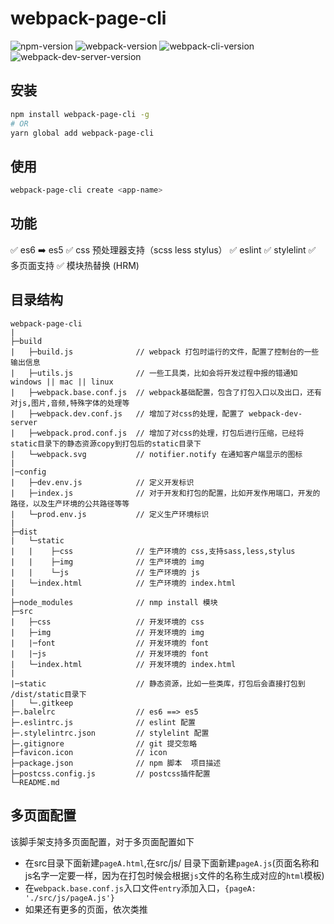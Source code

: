# webpack-page-cli

![npm-version](https://img.shields.io/npm/v/webpack-page-cli.svg?style=flat) ![webpack-version](https://img.shields.io/badge/webpack-v4.8.3-brightgreen.svg) ![webpack-cli-version](https://img.shields.io/badge/webpack--cli-v3.1.1-brightgreen.svg) ![webpack-dev-server-version](https://img.shields.io/badge/webpack--dev--server-v3.1.4-brightgreen.svg) 


## 安装

``` bash 
npm install webpack-page-cli -g 
# OR
yarn global add webpack-page-cli
```

## 使用

``` bash 
webpack-page-cli create <app-name>
```

## 功能

:white_check_mark: es6 ➡️ es5
:white_check_mark: css 预处理器支持（scss less stylus）
:white_check_mark: eslint
:white_check_mark: stylelint
:white_check_mark: 多页面支持
:white_check_mark: 模块热替换 (HRM)


## 目录结构
    webpack-page-cli
    |
    ├─build
    |   ├─build.js              // webpack 打包时运行的文件，配置了控制台的一些输出信息         
    |   ├─utils.js              // 一些工具类，比如会将开发过程中报的错通知windows || mac || linux
    |   ├─webpack.base.conf.js  // webpack基础配置，包含了打包入口以及出口，还有对js,图片,音频,特殊字体的处理等
    |   ├─webpack.dev.conf.js   // 增加了对css的处理，配置了 webpack-dev-server
    |   ├─webpack.prod.conf.js  // 增加了对css的处理，打包后进行压缩，已经将static目录下的静态资源copy到打包后的static目录下
    |   └─webpack.svg           // notifier.notify 在通知客户端显示的图标
    |
    |─config
    |   ├─dev.env.js            // 定义开发标识     
    |   ├─index.js              // 对于开发和打包的配置，比如开发作用端口，开发的路径，以及生产环境的公共路径等等
    |   └─prod.env.js           // 定义生产环境标识
    |  
    ├─dist
    |   └─static
    |   |    ├─css              // 生产环境的 css,支持sass,less,stylus
    |   |    ├─img              // 生产环境的 img
    |   |    └─js               // 生产环境的 js
    |   └─index.html            // 生产环境的 index.html
    |         
    ├─node_modules              // nmp install 模块
    ├─src
    |   ├─css                   // 开发环境的 css
    |   ├─img                   // 开发环境的 img
    |   |─font                  // 开发环境的 font
    |   |─js                    // 开发环境的 font
    |   └─index.html            // 开发环境的 index.html
    |
    |─static                    // 静态资源，比如一些类库，打包后会直接打包到 /dist/static目录下
    |   └─.gitkeep
    ├─.balelrc                  // es6 ==> es5
    ├─.eslintrc.js              // eslint 配置
    ├─.stylelintrc.json         // stylelint 配置   
    ├─.gitignore                // git 提交忽略
    ├─favicon.icon              // icon
    ├─package.json              // npm 脚本  项目描述
    ├─postcss.config.js         // postcss插件配置
    └─README.md


## 多页面配置

该脚手架支持多页面配置，对于多页面配置如下
- 在src目录下面新建`pageA.html`,在src/js/ 目录下面新建`pageA.js`(页面名称和js名字一定要一样，因为在打包时候会根据`js`文件的名称生成对应的`html`模板)
- 在`webpack.base.conf.js`入口文件`entry`添加入口，`{pageA: './src/js/pageA.js'}`
- 如果还有更多的页面，依次类推

